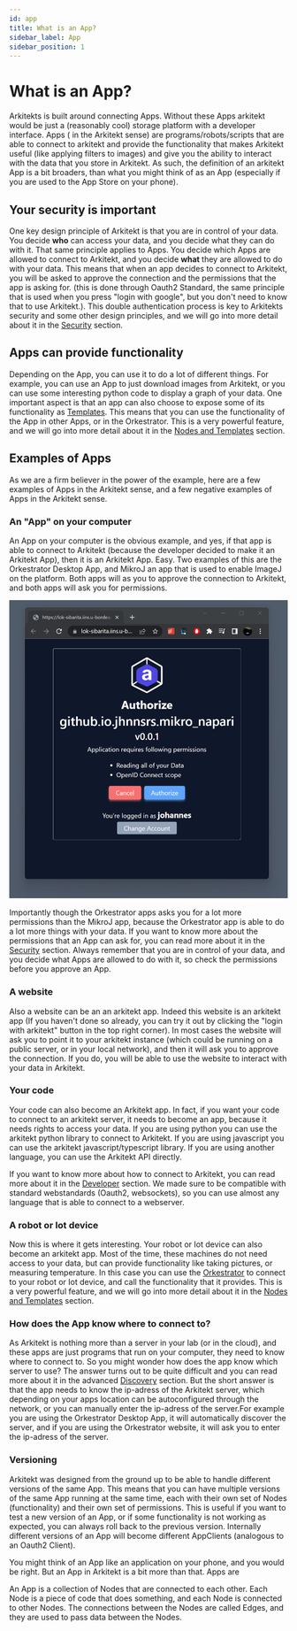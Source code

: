 ```yaml
---
id: app
title: What is an App?
sidebar_label: App
sidebar_position: 1
---
```


# What is an App?

Arkitekts is built around connecting Apps. Without these Apps arkitekt would be just a (reasonably cool) storage platform with a developer interface. Apps ( in the Arkitekt sense) are programs/robots/scripts that are able to connect to arkitekt and provide the functionality that makes Arkitekt useful (like applying filters to images) and give you the ability to interact with the data that you store in Arkitekt. As such, the definition of an arkitekt App is a bit broaders, than what you might think of as an App (especially if you are used to the App Store on your phone). 

## Your security is important

One key design principle of Arkitekt is that you are in control of your data. You decide **who** can access your data, and you decide what they can do with it. That same principle applies to Apps. You decide which Apps are allowed to connect to Arkitekt, and you decide **what** they are allowed to do with your data. This means that when an app decides to connect to Arkitekt, you will be asked to approve the connection and the permissions that the app is asking for.
(this is done through Oauth2 Standard, the same principle that is used when you press "login with google", but you don't need to know that to use Arkitekt.). This double authentication process is key to Arkitekts security and some other design principles, and we will go into more detail about it in the [Security](/docs/security/why.md) section.

## Apps can provide functionality

Depending on the App, you can use it to do a lot of different things. For example, you can use an App to just download images from Arkitekt, or you can use some interesting python code to display a graph of your data. One important aspect is that an app can also choose to expose some of its functionality as [Templates](template.md). This means that you can use the functionality of the App in other Apps, or in the Orkestrator. This is a very powerful feature, and we will go into more detail about it in the [Nodes and Templates](node.md) section.


## Examples of Apps

As we are a firm believer in the power of the example, here are a few examples of Apps in the Arkitekt sense, and a few negative examples of Apps in the Arkitekt sense.

### An "App" on your computer

An App on your computer is the obvious example, and yes, if that app is able to connect to Arkitekt (because the developer decided to make it an Arkitekt App), then it is an Arkitekt App. Easy. Two examples of this are the Orkestrator Desktop App, and MikroJ an app that is used to enable ImageJ on the platform. Both apps will as you to approve the connection to Arkitekt, and both apps will ask you for permissions.

![img](../../../static/img/oauth_example.png)

Importantly though the Orkestrator apps asks you for a lot more permissions than the MikroJ app, because the Orkestrator app is able to do a lot more things with your data. If you want to know more about the permissions that an App can ask for, you can read more about it in the [Security](/docs/security/why.md) section. Always remember that you are in control of your data, and you decide what Apps are allowed to do with it, so check the permissions before you approve an App.

### A website

Also a website can be an an arkitekt app. Indeed this website is an arkitekt app (If you haven't done so already, you can try it out by clicking the "login with arkitekt" button in the top right corner). In most cases the website will ask you to point it to your arkitekt instance (which could be running on a public server, or in your local network), and then it will ask you to approve the connection. If you do, you will be able to use the website to interact with your data in Arkitekt.

### Your code

Your code can also become an Arkitekt app. In fact, if you want your code to connect to an arkitekt server, it needs to become an app, because it needs rights to access your data. If you are using python you can use the arkitekt python library to connect to Arkitekt. If you are using javascript you can use the arkitekt javascript/typescript library. If you are using another language, you can use the Arkitekt API directly.

If you want to know more about how to connect to Arkitekt, you can read more about it in the [Developer](/docs/developers/intro.mdx) section. We made sure to be compatible with standard webstandards (Oauth2, websockets), so you can use almost any language that is able to connect to a webserver.

### A robot or Iot device

Now this is where it gets interesting. Your robot or Iot device can also become an arkitekt app. Most of the time, these machines do not need access to your data, but can provide functionality like taking pictures, or measuring temperature. In this case you can use the [Orkestrator](/docs/orkestrator/intro.md) to connect to your robot or Iot device, and call the functionality that it provides. This is a very powerful feature, and we will go into more detail about it in the [Nodes and Templates](node.md) section.

### How does the App know where to connect to?

As Arkitekt is nothing more than a server in your lab (or in the cloud), and these apps are just programs that run on your computer, they need to know where to connect to. So you might wonder how does the app know which server to use? The answer turns out to be quite difficult and you can read more about it in the advanced [Discovery](discovery.md) section. But the short answer is that the app needs to know the ip-adress of the Arkitekt server, which depending on your apps location can be autoconfigured through the network, or you can manually enter the ip-adress of the server.For example you are using the Orkestrator Desktop App, it will automatically discover the server, and if you are using the Orkestrator website, it will ask you to enter the ip-adress of the server.

### Versioning

Arkitekt was designed from the ground up to be able to handle different versions of the same App. This means that you can have multiple versions of the same App running at the same time, each with their own set of Nodes (functionality) and their own set of permissions. This is useful if you want to test a new version of an App, or if some functionality is not working as expected, you can always roll back to the previous version. Internally different versions of an App will become different AppClients (analogous to an Oauth2 Client).









 You might think of an App like an application on your phone, and you would be right. But an App in Arkitekt is a bit more than that. Apps are 




An App is a collection of Nodes that are connected to each other. Each Node is a piece of code that does something, and each Node is connected to other Nodes. The connections between the Nodes are called Edges, and they are used to pass data between the Nodes.